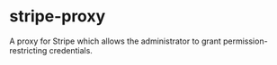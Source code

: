 # stripe-proxy
A proxy for Stripe which allows the administrator to grant permission-restricting credentials.
